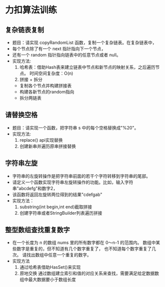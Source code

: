 ﻿# 力扣算法训练

## 复杂链表复制 
- 题目：请实现 copyRandomList 函数，复制一个复杂链表。在复杂链表中，
- 每个节点除了有一个 next 指针指向下一个节点，
- 还有一个 random 指针指向链表中的任意节点或者 null。
- 实现方法: 
  1. 哈希表：借助Hash表来建立链表中节点和新节点的映射关系，之后遍历节点。
  时间空间复杂度：O(n)
  2. 拼接 + 拆分
   - 复制各个节点并构建拼接表
   - 构建各新节点的random指向
   - 拆分两链表
  
## 请替换空格
- 题目：请实现一个函数，把字符串 s 中的每个空格替换成"%20"。
- 实现方法:
    1. replace() api实现替换
    2. 创建新串并遍历原串拼接替换

## 字符串左旋
- 字符串的左旋转操作是把字符串前面的若干个字符转移到字符串的尾部。
- 请定义一个函数实现字符串左旋转操作的功能。比如，输入字符串"abcdefg"和数字2，
- 该函数将返回左旋转两位得到的结果"cdefgab"
- 实现方法：
    1. substring(int begin,int end)截取拼接
    2. 创建字符串或者StringBuilder列表遍历拼接
  
## 整型数组查找重复数字
- 在一个长度为 n 的数组 nums 里的所有数字都在 0～n-1 的范围内。 
数组中某些数字是重复的，但不知道有几个数字重复了，
也不知道每个数字重复了几次。 请找出数组中任意一个重复的数字。
- 实现方法
  1. 通过哈希表借助HasSet()来实现
  2. 原地交换 通过数组建立索引和值的对应关系来查找，需要满足给定数据数组中最大数据要小于数组长度